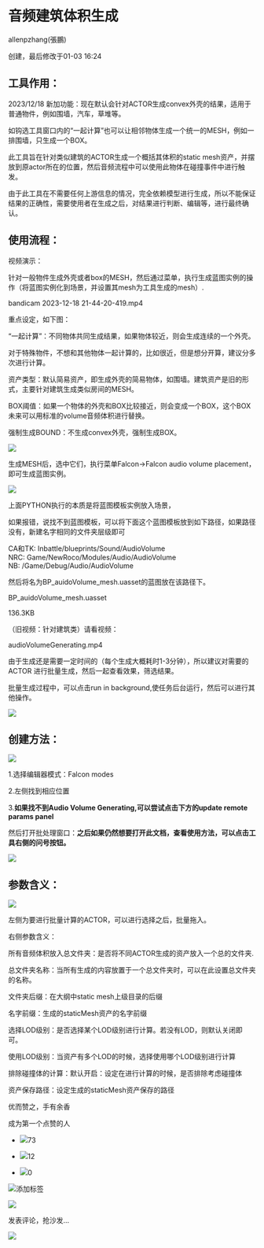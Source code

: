 
# 音频建筑体积生成

allenpzhang(張鵬)

创建，最后修改于01-03 16:24

## 工具作用：

2023/12/18 新加功能：现在默认会针对ACTOR生成convex外壳的结果，适用于普通物件，例如围墙，汽车，草堆等。

如钩选工具窗口内的“一起计算”也可以让相邻物体生成一个统一的MESH，例如一排围墙，只生成一个BOX。

此工具旨在针对类似建筑的ACTOR生成一个概括其体积的static mesh资产，并摆放到原actor所在的位置，然后音频流程中可以使用此物体在碰撞事件中进行触发。

由于此工具在不需要任何上游信息的情况，完全依赖模型进行生成，所以不能保证结果的正确性，需要使用者在生成之后，对结果进行判断、编辑等，进行最终确认。

## 使用流程：

视频演示：

针对一般物件生成外壳或者box的MESH，然后通过菜单，执行生成蓝图实例的操作（将蓝图实例化到场景，并设置其mesh为工具生成的mesh）.

bandicam 2023-12-18 21-44-20-419.mp4

重点设定，如下图：

“一起计算”：不同物体共同生成结果，如果物体较近，则会生成连续的一个外壳。

对于特殊物件，不想和其他物体一起计算的，比如很近，但是想分开算，建议分多次进行计算。

资产类型：默认简易资产，即生成外壳的简易物体，如围墙。建筑资产是旧的形式，主要针对建筑生成类似房间的MESH。

BOX阈值：如果一个物体的外壳和BOX比较接近，则会变成一个BOX，这个BOX未来可以用标准的volume音频体积进行替换。

强制生成BOUND：不生成convex外壳，强制生成BOX。

![](https://raw.githubusercontent.com/wanlilu/imgBed/main/note1704816853-b035792391d9a13bf68c91cdf2e89f16.png)

生成MESH后，选中它们，执行菜单Falcon->Falcon audio volume placement，即可生成蓝图实例。

![](https://raw.githubusercontent.com/wanlilu/imgBed/main/note1704816853-096a9acd59e9db06eb4ea8e63143d432.png)

上面PYTHON执行的本质是将蓝图模板实例放入场景，

如果报错，说找不到蓝图模板，可以将下面这个蓝图模板放到如下路径，如果路径没有，新建名字相同的文件夹层级即可

CA和TK: Inbattle/blueprints/Sound/AudioVolume  
NRC: Game/NewRoco/Modules/Audio/AudioVolume  
NB: /Game/Debug/Audio/AudioVolume

然后将名为BP\_auidoVolume\_mesh.uasset的蓝图放在该路径下。

BP\_auidoVolume\_mesh.uasset

136.3KB

（旧视频：针对建筑类）请看视频：

audioVolumeGenerating.mp4

由于生成还是需要一定时间的（每个生成大概耗时1-3分钟），所以建议对需要的 ACTOR 进行批量生成，然后一起查看效果，筛选结果。

批量生成过程中，可以点击run in background,使任务后台运行，然后可以进行其他操作。

![](https://raw.githubusercontent.com/wanlilu/imgBed/main/note1704816853-089aa169a4387cc005973562a6ecac91.png)

## 创建方法：

![](https://raw.githubusercontent.com/wanlilu/imgBed/main/note1704816853-a928c6dd7effed8f8e6d1880aaa36918.png)

1.选择编辑器模式：Falcon modes

2.左侧找到相应位置

3.**如果找不到Audio Volume Generating,可以尝试点击下方的update remote params panel**

然后打开批处理窗口：**之后如果仍然想要打开此文档，查看使用方法，可以点击工具右侧的问号按钮。**

![](https://raw.githubusercontent.com/wanlilu/imgBed/main/note1704816853-ba5d7eadb9bd4ccb4d3eea1b9c383875.png)

## 参数含义：

![](https://raw.githubusercontent.com/wanlilu/imgBed/main/note1704816853-7ca79c3835cdb30efe38e89c501f547f.png)

左侧为要进行批量计算的ACTOR，可以进行选择之后，批量拖入。

右侧参数含义：

所有音频体积放入总文件夹：是否将不同ACTOR生成的资产放入一个总的文件夹.

总文件夹名称：当所有生成的内容放置于一个总文件夹时，可以在此设置总文件夹的名称。

文件夹后缀：在大纲中static mesh上级目录的后缀

名字前缀：生成的staticMesh资产的名字前缀

选择LOD级别：是否选择某个LOD级别进行计算。若没有LOD，则默认关闭即可。

使用LOD级别：当资产有多个LOD的时候，选择使用哪个LOD级别进行计算

排除碰撞体的计算：默认开启：设定在进行计算的时候，是否排除考虑碰撞体

资产保存路径：设定生成的staticMesh资产保存的路径

优而赞之，手有余香

成为第一个点赞的人

*   ![](https://raw.githubusercontent.com/wanlilu/imgBed/main/note1704816853-48f34ae457aeafc603ab0a403f103594.svg)73
    
*   ![](https://raw.githubusercontent.com/wanlilu/imgBed/main/note1704816853-0b95f0082c86623bb3ccf41eddc04c8b.png)12
    
*   ![](https://raw.githubusercontent.com/wanlilu/imgBed/main/note1704816853-fd7976f7b401fb858c859dda738b7af1.png)0
    

![](https://raw.githubusercontent.com/wanlilu/imgBed/main/note1704816853-58e5fa504b5449b7a89a07130def4d77.png)添加标签

![](https://raw.githubusercontent.com/wanlilu/imgBed/main/note1704816853-325ac912a48e528af8ab64d72cca36b5.svg)

发表评论，抢沙发...

![](https://raw.githubusercontent.com/wanlilu/imgBed/main/note1704816853-d56c24c81b5e5f02b023f9382e1ca21d.svg)
